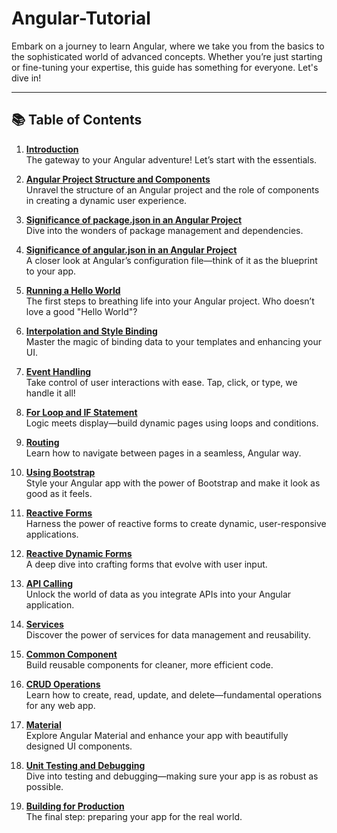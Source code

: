 # Angular-Tutorial

Embark on a journey to learn Angular, where we take you from the basics to the sophisticated world of advanced concepts. Whether you’re just starting or fine-tuning your expertise, this guide has something for everyone. Let's dive in!

---

## 📚 **Table of Contents**

1. [**Introduction**](01.%20Introduction.md)  
   The gateway to your Angular adventure! Let’s start with the essentials.

2. [**Angular Project Structure and Components**](02.%20Angular%20Project%20Structure%20and%20Components.md)  
   Unravel the structure of an Angular project and the role of components in creating a dynamic user experience.

3. [**Significance of package.json in an Angular Project**](03.%20Significance%20of%20package.json%20in%20an%20Angular%20Project.md)  
   Dive into the wonders of package management and dependencies.

4. [**Significance of angular.json in an Angular Project**](04.%20Significance%20of%20angular.json%20in%20an%20Angular%20Project.md)  
   A closer look at Angular’s configuration file—think of it as the blueprint to your app.

5. [**Running a Hello World**](05.%20Running%20a%20Hello%20World.md)  
   The first steps to breathing life into your Angular project. Who doesn’t love a good "Hello World"?

6. [**Interpolation and Style Binding**](06.%20Interpolation%20and%20Style%20Binding.md)  
   Master the magic of binding data to your templates and enhancing your UI.

7. [**Event Handling**](07.%20Event%20Handling.md)  
   Take control of user interactions with ease. Tap, click, or type, we handle it all!

8. [**For Loop and IF Statement**](08.%20For%20loop%20and%20IF%20statement.md)  
   Logic meets display—build dynamic pages using loops and conditions.

9. [**Routing**](09.%20Routing.md)  
   Learn how to navigate between pages in a seamless, Angular way.

10. [**Using Bootstrap**](10.%20Using%20Bootstrap.md)  
    Style your Angular app with the power of Bootstrap and make it look as good as it feels.

11. [**Reactive Forms**](11.%20Reactive%20Forms.md)  
    Harness the power of reactive forms to create dynamic, user-responsive applications.

12. [**Reactive Dynamic Forms**](12.%20Reactive%20Dynamic%20Forms.md)  
    A deep dive into crafting forms that evolve with user input.

13. [**API Calling**](13.%20API%20Calling.md)  
    Unlock the world of data as you integrate APIs into your Angular application.

14. [**Services**](14.%20Services.md)  
    Discover the power of services for data management and reusability.

15. [**Common Component**](15.%20Common%20Component.md)  
    Build reusable components for cleaner, more efficient code.

16. [**CRUD Operations**](16.%20CRUD.md)  
    Learn how to create, read, update, and delete—fundamental operations for any web app.

17. [**Material**](17.%20Material.md)  
    Explore Angular Material and enhance your app with beautifully designed UI components.

18. [**Unit Testing and Debugging**](18.%20Unit%20Testing%20and%20Debugging.md)  
    Dive into testing and debugging—making sure your app is as robust as possible.

19. [**Building for Production**](19.%20Building%20for%20Production.md)  
    The final step: preparing your app for the real world.
